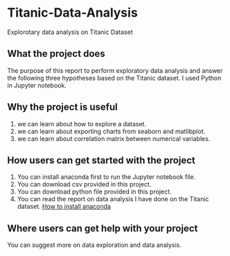 # Titanic-Data-Analysis
Explorotary data analysis on Titanic Dataset

## What the project does #
  The purpose of this report to perform exploratory data analysis and answer the following three hypotheses based on the Titanic dataset. I used Python in Jupyter notebook. 
## Why the project is useful
1. we can learn about how to explore a dataset.
2. we can learn about exporting charts from seaborn and matlibplot.
3. we can learn about correlation matrix between numerical variables.

## How users can get started with the project
1. You can install anaconda first to run the Jupyter notebook file.
2. You can download csv provided in this project.
3. You can download python file provided in this project.
4. You can read the report on data analysis I have done on the Titanic dataset.
[How to install anaconda](https://docs.anaconda.com/anaconda/install/ "Named link title")


## Where users can get help with your project
You can suggest more on data exploration and data analysis.
